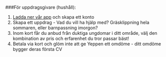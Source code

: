 ###För uppdragsgivare (hushåll):

1. [Ladda ner vår app](/ladda-ner-appen.html) och skapa ett konto
2. Skapa ett uppdrag - Vad du vill ha hjälp med? Gräsklippning hela sommaren, eller barnpassning imorgon?
3. Inom kort får du anbud från duktiga ungdomar i ditt område, välj den kombination av pris och erfarenhet du tror passar bäst!
4. Betala via kort och glöm inte att ge Yeppen ett omdöme - ditt omdöme bygger deras första CV
